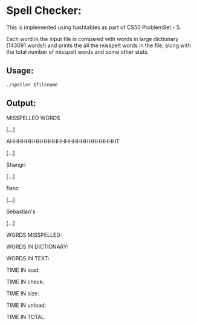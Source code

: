 # Spell Checker:
This is implemented using hashtables as part of CS50 ProblemSet - 5.

Each word in the input file is compared with words in large dictionary (143091 words!) and prints the all the misspelt words in the file, along with the total number of misspelt words and some other stats.

## Usage:
``` ./speller $filename ```

## Output:
MISSPELLED WORDS

[...]

AHHHHHHHHHHHHHHHHHHHHHHHHHHHT

[...]

Shangri

[...]

fianc

[...]

Sebastian's

[...]


WORDS MISSPELLED:

WORDS IN DICTIONARY:

WORDS IN TEXT:

TIME IN load:

TIME IN check:

TIME IN size:

TIME IN unload:

TIME IN TOTAL:
